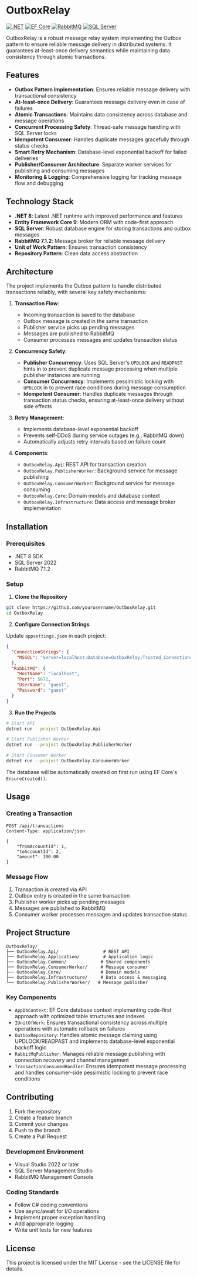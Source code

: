# OutboxRelay

[![.NET](https://img.shields.io/badge/.NET-8.0-512BD4?style=flat-square&logo=dotnet)](https://dotnet.microsoft.com/download/dotnet/8.0)
[![EF Core](https://img.shields.io/badge/EF_Core-9.0-purple?style=flat-square&logo=.net)](https://learn.microsoft.com/ef/core)
[![RabbitMQ](https://img.shields.io/badge/RabbitMQ-7.1.2-FF6600?style=flat-square&logo=rabbitmq)](https://www.rabbitmq.com/)
[![SQL Server](https://img.shields.io/badge/SQL_Server-2022-CC2927?style=flat-square&logo=microsoftsqlserver)](https://www.microsoft.com/sql-server)

OutboxRelay is a robust message relay system implementing the Outbox pattern to ensure reliable message delivery in distributed systems. It guarantees at-least-once delivery semantics while maintaining data consistency through atomic transactions.

## Features

- **Outbox Pattern Implementation**: Ensures reliable message delivery with transactional consistency
- **At-least-once Delivery**: Guarantees message delivery even in case of failures
- **Atomic Transactions**: Maintains data consistency across database and message operations
- **Concurrent Processing Safety**: Thread-safe message handling with SQL Server locks
- **Idempotent Consumer**: Handles duplicate messages gracefully through status checks
- **Smart Retry Mechanism**: Database-level exponential backoff for failed deliveries
- **Publisher/Consumer Architecture**: Separate worker services for publishing and consuming messages
- **Monitoring & Logging**: Comprehensive logging for tracking message flow and debugging

## Technology Stack

- **.NET 8**: Latest .NET runtime with improved performance and features
- **Entity Framework Core 9**: Modern ORM with code-first approach
- **SQL Server**: Robust database engine for storing transactions and outbox messages
- **RabbitMQ 7.1.2**: Message broker for reliable message delivery
- **Unit of Work Pattern**: Ensures transaction consistency
- **Repository Pattern**: Clean data access abstraction

## Architecture

The project implements the Outbox pattern to handle distributed transactions reliably, with several key safety mechanisms:

1. **Transaction Flow**:
   - Incoming transaction is saved to the database
   - Outbox message is created in the same transaction
   - Publisher service picks up pending messages
   - Messages are published to RabbitMQ
   - Consumer processes messages and updates transaction status

2. **Concurrency Safety**:
   - **Publisher Concurrency**: Uses SQL Server's `UPDLOCK` and `READPAST` hints in to prevent duplicate message processing when multiple publisher instances are running
   - **Consumer Concurrency**: Implements pessimistic locking with `UPDLOCK` in to prevent race conditions during message consumption
   - **Idempotent Consumer**: Handles duplicate messages through transaction status checks, ensuring at-least-once delivery without side effects

3. **Retry Management**:
   - Implements database-level exponential backoff
   - Prevents self-DDoS during service outages (e.g., RabbitMQ down)
   - Automatically adjusts retry intervals based on failure count

2. **Components**:
   - `OutboxRelay.Api`: REST API for transaction creation
   - `OutboxRelay.PublisherWorker`: Background service for message publishing
   - `OutboxRelay.ConsumerWorker`: Background service for message consuming
   - `OutboxRelay.Core`: Domain models and database context
   - `OutboxRelay.Infrastructure`: Data access and message broker implementation

## Installation

### Prerequisites

- .NET 8 SDK
- SQL Server 2022
- RabbitMQ 7.1.2

### Setup

1. **Clone the Repository**
```bash
git clone https://github.com/yourusername/OutboxRelay.git
cd OutboxRelay
```

2. **Configure Connection Strings**

Update `appsettings.json` in each project:

```json
{
  "ConnectionStrings": {
    "MSSQL": "Server=localhost;Database=OutboxRelay;Trusted_Connection=True;TrustServerCertificate=True"
  },
  "RabbitMQ": {
    "HostName": "localhost",
    "Port": 5672,
    "UserName": "guest",
    "Password": "guest"
  }
}
```

3. **Run the Projects**

```bash
# Start API
dotnet run --project OutboxRelay.Api

# Start Publisher Worker
dotnet run --project OutboxRelay.PublisherWorker

# Start Consumer Worker
dotnet run --project OutboxRelay.ConsumerWorker
```

The database will be automatically created on first run using EF Core's `EnsureCreated()`.

## Usage

### Creating a Transaction

```http
POST /api/transactions
Content-Type: application/json

{
    "fromAccountId": 1,
    "toAccountId": 2,
    "amount": 100.00
}
```

### Message Flow

1. Transaction is created via API
2. Outbox entry is created in the same transaction
3. Publisher worker picks up pending messages
4. Messages are published to RabbitMQ
5. Consumer worker processes messages and updates transaction status

## Project Structure

```
OutboxRelay/
├── OutboxRelay.Api/                 # REST API
├── OutboxRelay.Application/         # Application logic
├── OutboxRelay.Common/             # Shared components
├── OutboxRelay.ConsumerWorker/     # Message consumer
├── OutboxRelay.Core/               # Domain models
├── OutboxRelay.Infrastructure/     # Data access & messaging
└── OutboxRelay.PublisherWorker/   # Message publisher
```

### Key Components

- `AppDbContext`: EF Core database context implementing code-first approach with optimized table structures and indexes
- `IUnitOfWork`: Ensures transactional consistency across multiple operations with automatic rollback on failures
- `OutboxRepository`: Handles atomic message claiming using UPDLOCK/READPAST and implements database-level exponential backoff logic
- `RabbitMqPublisher`: Manages reliable message publishing with connection recovery and channel management
- `TransactionConsumedHandler`: Ensures idempotent message processing and handles consumer-side pessimistic locking to prevent race conditions

## Contributing

1. Fork the repository
2. Create a feature branch
3. Commit your changes
4. Push to the branch
5. Create a Pull Request

### Development Environment

- Visual Studio 2022 or later
- SQL Server Management Studio
- RabbitMQ Management Console

### Coding Standards

- Follow C# coding conventions
- Use async/await for I/O operations
- Implement proper exception handling
- Add appropriate logging
- Write unit tests for new features

## License

This project is licensed under the MIT License - see the LICENSE file for details.